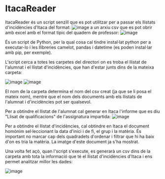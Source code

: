 # ItacaReader

ItacaReader és un script senzill que es pot utilitzar per a passar els llistats d'incidències d'Itaca del format:
![image](https://user-images.githubusercontent.com/91680464/135536933-46e7c8de-a6dd-4b89-99eb-bd27533dcefa.png)
a un arxiu csv que es pot obrir amb excel amb el format típic del quadern de professor:
![image](https://user-images.githubusercontent.com/91680464/135536973-d6da02c3-21f9-48a5-83d4-73c1b554cd2c.png)

És un script de Python, per la qual cosa cal tindre instal·lat python per a executar-lo i les llibreries camelot, pandas i datetime (es poden instal·lar amb pip, per exemple).

L'script cerca a totes les carpetes del directori on es troba el llistat de l'alumnat i el llistat d'incidències, que han d'estar junts dins de la mateixa carpeta:

![image](https://user-images.githubusercontent.com/91680464/135537591-a86e18ed-3bda-4c96-8b79-39cc95986aec.png)
![image](https://user-images.githubusercontent.com/91680464/135537741-e58e8f0f-6929-4ba3-a0b8-eb89daefdac7.png)

El nom de la carpeta determina el nom del csv creat (ja que se li posa el mateix nom), mentre que el nom dels documents amb els llistats de l'alumnat i d'incidències pot ser qualsevol.

Per a obtindre el llistat de l'alumnat cal generar en Itaca l'informe que es diu "Llisat de qualificacions" de l'assignatura impartida:
![image](https://user-images.githubusercontent.com/91680464/135538825-5d3e6502-2a8a-44b0-8fa3-badeb7bded00.png)


Per a obtindre el llistat d'incidències, cal obtindre en Itaca el document homònim sel·leccionant la data d'inici i de fi, el grup i la matèria. És important no marcar cap dels quadradets d'ordenar i filtrar que hi ha baix d'on es tria la matèria. La imatge d'este document ja s'ha mostrat.

Una volta fet açò, quan l'script s'execute, es generarà un csv dins de la carpeta amb tota la informació que té el llistat d'incidències d'Itaca i ens permet analitzar millor les dades:

![image](https://user-images.githubusercontent.com/91680464/135538482-3559e91d-33c7-4b58-a02a-07dd8c45084b.png)

